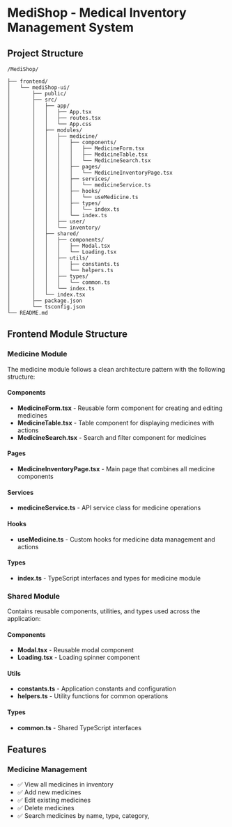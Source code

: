 # MediShop - Medical Inventory Management System

## Project Structure

```
/MediShop/

├── frontend/
│   └── mediShop-ui/
│       ├── public/
│       ├── src/
│       │   ├── app/
│       │   │   ├── App.tsx
│       │   │   ├── routes.tsx
│       │   │   └── App.css
│       │   ├── modules/
│       │   │   ├── medicine/
│       │   │   │   ├── components/
│       │   │   │   │   ├── MedicineForm.tsx
│       │   │   │   │   ├── MedicineTable.tsx
│       │   │   │   │   └── MedicineSearch.tsx
│       │   │   │   ├── pages/
│       │   │   │   │   └── MedicineInventoryPage.tsx
│       │   │   │   ├── services/
│       │   │   │   │   └── medicineService.ts
│       │   │   │   ├── hooks/
│       │   │   │   │   └── useMedicine.ts
│       │   │   │   ├── types/
│       │   │   │   │   └── index.ts
│       │   │   │   └── index.ts
│       │   │   ├── user/
│       │   │   └── inventory/
│       │   ├── shared/
│       │   │   ├── components/
│       │   │   │   ├── Modal.tsx
│       │   │   │   └── Loading.tsx
│       │   │   ├── utils/
│       │   │   │   ├── constants.ts
│       │   │   │   └── helpers.ts
│       │   │   ├── types/
│       │   │   │   └── common.ts
│       │   │   └── index.ts
│       │   └── index.tsx
│       ├── package.json
│       └── tsconfig.json
└── README.md
```

## Frontend Module Structure

### Medicine Module

The medicine module follows a clean architecture pattern with the following structure:

#### Components
- **MedicineForm.tsx** - Reusable form component for creating and editing medicines
- **MedicineTable.tsx** - Table component for displaying medicines with actions
- **MedicineSearch.tsx** - Search and filter component for medicines

#### Pages
- **MedicineInventoryPage.tsx** - Main page that combines all medicine components

#### Services
- **medicineService.ts** - API service class for medicine operations

#### Hooks
- **useMedicine.ts** - Custom hooks for medicine data management and actions

#### Types
- **index.ts** - TypeScript interfaces and types for medicine module

### Shared Module

Contains reusable components, utilities, and types used across the application:

#### Components
- **Modal.tsx** - Reusable modal component
- **Loading.tsx** - Loading spinner component

#### Utils
- **constants.ts** - Application constants and configuration
- **helpers.ts** - Utility functions for common operations

#### Types
- **common.ts** - Shared TypeScript interfaces

## Features

### Medicine Management
- ✅ View all medicines in inventory
- ✅ Add new medicines
- ✅ Edit existing medicines
- ✅ Delete medicines
- ✅ Search medicines by name, type, category,